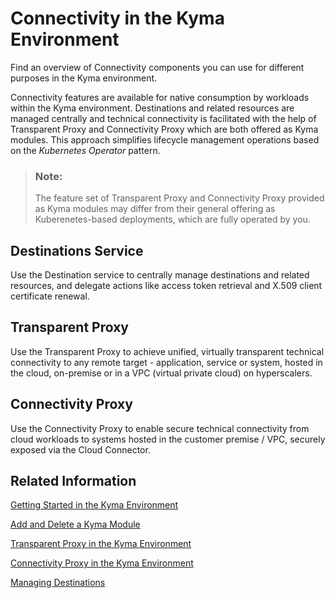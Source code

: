 <!-- loio7501fbc9aebd4e3180eddec977ca288d -->

# Connectivity in the Kyma Environment

Find an overview of Connectivity components you can use for different purposes in the Kyma environment.

Connectivity features are available for native consumption by workloads within the Kyma environment. Destinations and related resources are managed centrally and technical connectivity is facilitated with the help of Transparent Proxy and Connectivity Proxy which are both offered as Kyma modules. This approach simplifies lifecycle management operations based on the *Kubernetes Operator* pattern.

> ### Note:  
> The feature set of Transparent Proxy and Connectivity Proxy provided as Kyma modules may differ from their general offering as Kuberenetes-based deployments, which are fully operated by you.



<a name="loio7501fbc9aebd4e3180eddec977ca288d__section_ykp_nmt_bdc"/>

## Destinations Service

Use the Destination service to centrally manage destinations and related resources, and delegate actions like access token retrieval and X.509 client certificate renewal.



<a name="loio7501fbc9aebd4e3180eddec977ca288d__section_n4l_nmt_bdc"/>

## Transparent Proxy

Use the Transparent Proxy to achieve unified, virtually transparent technical connectivity to any remote target - application, service or system, hosted in the cloud, on-premise or in a VPC \(virtual private cloud\) on hyperscalers.



<a name="loio7501fbc9aebd4e3180eddec977ca288d__section_zvs_lmt_bdc"/>

## Connectivity Proxy

Use the Connectivity Proxy to enable secure technical connectivity from cloud workloads to systems hosted in the customer premise / VPC, securely exposed via the Cloud Connector.



<a name="loio7501fbc9aebd4e3180eddec977ca288d__section_ncy_lnt_bdc"/>

## Related Information

[Getting Started in the Kyma Environment](https://help.sap.com/docs/btp/sap-business-technology-platform/getting-started-in-kyma-environment?version=Cloud)

[Add and Delete a Kyma Module](https://help.sap.com/docs/btp/sap-business-technology-platform/enable-and-disable-kyma-module?version=Cloud)

[Transparent Proxy in the Kyma Environment](transparent-proxy-in-the-kyma-environment-1700cfe.md)

[Connectivity Proxy in the Kyma Environment](connectivity-proxy-in-the-kyma-environment-8dd1690.md)

[Managing Destinations](managing-destinations-84e45e0.md)


